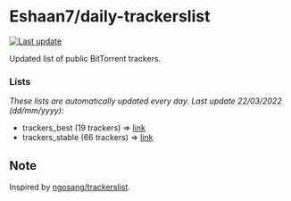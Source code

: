 
# Eshaan7/daily-trackerslist 

[![Last update](https://img.shields.io/badge/Last%20update-22/03/2022-blue.svg)](#)

Updated list of public BitTorrent trackers.

### Lists
*These lists are automatically updated every day. Last update 22/03/2022 (_dd/mm/yyyy_):*

* trackers_best (19 trackers) => [link](https://raw.githubusercontent.com/eshaan7/daily-trackerslist/master/trackers_best.txt)
* trackers_stable (66 trackers) => [link](https://raw.githubusercontent.com/eshaan7/daily-trackerslist/master/trackers_stable.txt)

## Note

Inspired by [ngosang/trackerslist](https://github.com/ngosang/trackerslist).
